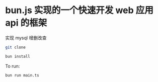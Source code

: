# bun.js 实现的一个快速开发 web 应用 api 的框架

实现 mysql 增删改查

```bash
git clone 
```

```bash
bun install
```

To run:

```bash
bun run main.ts
```

 


